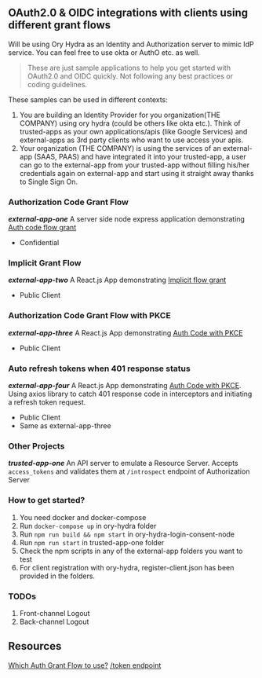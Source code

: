 ## OAuth2.0 & OIDC integrations with clients using different grant flows
Will be using Ory Hydra as an Identity and Authorization server to mimic IdP service. You can feel free to use okta or AuthO etc. as well.

> These are just sample applications to help you get started with OAuth2.0 and OIDC quickly.
> Not following any best practices or coding guidelines.

These samples can be used in different contexts:
1. You are building an Identity Provider for you organization(THE COMPANY) using ory hydra (could be others like okta etc.). Think of trusted-apps as your own applications/apis (like Google Services) and external-apps as 3rd party clients who want to use access your apis.
2. Your organization (THE COMPANY) is using the services of an external-app (SAAS, PAAS) and have integrated it into your trusted-app, a user can go to the external-app from your trusted-app without filling his/her credentials again on external-app and start using it straight away thanks to Single Sign On.


### Authorization Code Grant Flow
***external-app-one*** A server side node express application demonstrating [Auth code flow grant](https://developer.okta.com/blog/2018/04/10/oauth-authorization-code-grant-type)
- Confidential 

### Implicit Grant Flow

***external-app-two*** A React.js App demonstrating [Implicit flow grant](https://developer.okta.com/blog/2018/05/24/what-is-the-oauth2-implicit-grant-type)
- Public Client

### Authorization Code Grant Flow with PKCE

***external-app-three*** A React.js App demonstrating [Auth Code with PKCE](https://developer.okta.com/blog/2019/08/22/okta-authjs-pkce)
- Public Client

### Auto refresh tokens when 401 response status

***external-app-four*** A React.js App demonstrating [Auth Code with PKCE](https://developer.okta.com/blog/2019/08/22/okta-authjs-pkce). 
Using axios library to catch 401 response code in interceptors and initiating a refresh token request.
- Public Client
- Same as external-app-three

### Other Projects

***trusted-app-one*** An API server to emulate a Resource Server.
Accepts `access_tokens` and validates them at `/introspect` endpoint of Authorization Server


### How to get started?

1. You need docker and docker-compose
2. Run `docker-compose up` in ory-hydra folder
3. Run `npm run build && npm start` in ory-hydra-login-consent-node 
4. Run `npm run start` in trusted-app-one folder
5. Check the npm scripts in any of the external-app folders you want to test
6. For client registration with ory-hydra, register-client.json has been provided in the folders.

### TODOs
1. Front-channel Logout
2. Back-channel Logout

## Resources

[Which Auth Grant Flow to use?](https://auth0.com/docs/authorization/flows/which-oauth-2-0-flow-should-i-use#can-i-try-the-endpoints-before-i-implement-my-application-)
[/token endpoint](https://connect2id.com/products/server/docs/api/token) 

